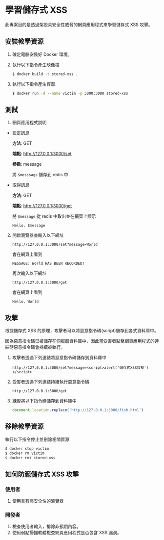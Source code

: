 # 學習儲存式 XSS

此專案目的是透過架設具安全性威脅的網頁應用程式來學習儲存式 XSS 攻擊。

## 安裝教學資源
1. 確定電腦安裝好 Docker 環境。
2. 執行以下指令產生映像檔 

    ```bash
    $ docker build -t stored-xss .
    ```
3. 執行以下指令產生容器

    ```bash
    $ docker run -d --name victim -p 3000:3000 stored-xss
    ```

## 測試
1. 網頁應用程式說明

- 設定訊息

    **方法**: GET

    **端點**: http://127.0.0.1:3000/set

    **參數**: message

    將 ```$messsage``` 儲存到 redis 中    

- 取得訊息

    **方法**: GET

    **端點**: http://127.0.0.1:3000/get

    將 ```$message``` 從 redis 中取出並在網頁上顯示

    ```
    Hello, $message
    ```

2. 開啟瀏覽器並輸入以下網址

    ```
    http://127.0.0.1:3000/set?message=World
    ```
    會在網頁上看到

    ```
    MESSAGE: World HAS BEEN RECORDED!
    ```

    再次輸入以下網址

    ```
    http://127.0.0.1:3000/get
    ```
    會在網頁上看到

    ```
    Hello, World
    ```

## 攻擊

根據儲存式 XSS 的原理，攻擊者可以將惡意指令碼(script)儲存到各式資料庫中。

因為惡意指令碼已被儲存在伺服器資料庫中，因此當受害者點擊網頁應用程式的連結時惡意指令碼會持續被執行。

1. 攻擊者透過下列連結將惡意指令碼儲存到資料庫中

    ```
    http://127.0.0.1:3000/set?message=<script>alert('儲存式XSS攻擊')</script>
    ```

2. 受害者透過下列連結持續執行惡意指令碼

    ```
    http://127.0.0.1:3000/get
    ```
    
3. 練習將以下指令碼儲存到資料庫中
    
    ```javascript
    document.location.replace('http://127.0.0.1:3000/fish.html')
    ```

## 移除教學資源

執行以下指令停止並刪除相關資源

```bash
$ docker stop victim
$ docker rm victim
$ docker rmi stored-xss
```

## 如何防範儲存式 XSS 攻擊

### 使用者

1. 使用具有高安全性的瀏覽器

### 開發者

1. 檢查使用者輸入，排除非預期內容。
2. 使用弱點掃描軟體檢查網頁應用程式是否包含 XSS 漏洞。 